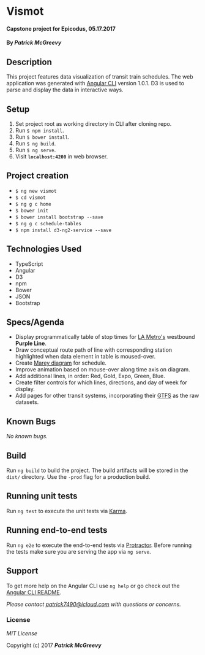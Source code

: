 # Vismot

#### Capstone project for Epicodus, 05.17.2017

#### By _**Patrick McGreevy**_

## Description
This project features data visualization of transit train schedules. The web application was generated with [Angular CLI](https://github.com/angular/angular-cli) version 1.0.1. D3 is used to parse and display the data in interactive ways.

## Setup
1. Set project root as working directory in CLI after cloning repo.
2. Run `$ npm install`.
3. Run `$ bower install`.
4. Run `$ ng build`.
5. Run `$ ng serve`.
6. Visit **`localhost:4200`**  in web browser.


## Project creation

* `$ ng new vismot`
* `$ cd vismot`
* `$ ng g c home`
* `$ bower init`
* `$ bower install bootstrap --save`
* `$ ng g c schedule-tables`
* `$ npm install d3-ng2-service --save`


## Technologies Used

* TypeScript
* Angular
* D3
* npm
* Bower
* JSON
* Bootstrap


## Specs/Agenda
* Display programmatically table of stop times for [LA Metro's](https://www.metro.net/) westbound **Purple Line**.
* Draw conceptual route path of line with corresponding station highlighted when data element in table is moused-over.
* Create [Marey diagram](https://sphysics.wordpress.com/11-u-physics/kinematics/paris-lyon-1885-train-schedule/) for schedule.
* Improve animation based on mouse-over along time axis on diagram.
* Add additional lines, in order: Red, Gold, Expo, Green, Blue.
* Create filter controls for which lines, directions, and day of week for display.
* Add pages for other transit systems, incorporating their [GTFS](https://developers.google.com/transit/gtfs/) as the raw datasets.

## Known Bugs

_No known bugs._


## Build

Run `ng build` to build the project. The build artifacts will be stored in the `dist/` directory. Use the `-prod` flag for a production build.

## Running unit tests

Run `ng test` to execute the unit tests via [Karma](https://karma-runner.github.io).

## Running end-to-end tests

Run `ng e2e` to execute the end-to-end tests via [Protractor](http://www.protractortest.org/).
Before running the tests make sure you are serving the app via `ng serve`.


## Support

To get more help on the Angular CLI use `ng help` or go check out the [Angular CLI README](https://github.com/angular/angular-cli/blob/master/README.md).

_Please contact patrick7490@icloud.com with questions or concerns._


### License

*MIT License*

Copyright (c) 2017 _**Patrick McGreevy**_
